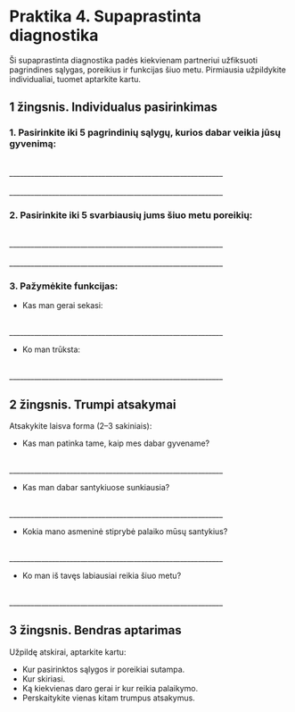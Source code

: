 # Praktika 4. Supaprastinta diagnostika

Ši supaprastinta diagnostika padės kiekvienam partneriui užfiksuoti pagrindines sąlygas, poreikius ir funkcijas šiuo metu. Pirmiausia užpildykite individualiai, tuomet aptarkite kartu.

## 1 žingsnis. Individualus pasirinkimas

### 1. Pasirinkite iki 5 pagrindinių sąlygų, kurios dabar veikia jūsų gyvenimą:

<br/>
____________________________________________________________
<br/><br/>
____________________________________________________________

### 2. Pasirinkite iki 5 svarbiausių jums šiuo metu poreikių:

<br/>
____________________________________________________________
<br/><br/>
____________________________________________________________

### 3. Pažymėkite funkcijas:

* Kas man gerai sekasi:

<br/>
____________________________________________________________

* Ko man trūksta:

<br/>
____________________________________________________________

## 2 žingsnis. Trumpi atsakymai

Atsakykite laisva forma (2–3 sakiniais):

* Kas man patinka tame, kaip mes dabar gyvename?

<br/>
____________________________________________________________

* Kas man dabar santykiuose sunkiausia?

<br/>
____________________________________________________________

* Kokia mano asmeninė stiprybė palaiko mūsų santykius?

<br/>
____________________________________________________________

* Ko man iš tavęs labiausiai reikia šiuo metu?

<br/>
____________________________________________________________

## 3 žingsnis. Bendras aptarimas

Užpildę atskirai, aptarkite kartu:

- Kur pasirinktos sąlygos ir poreikiai sutampa.
- Kur skiriasi.
- Ką kiekvienas daro gerai ir kur reikia palaikymo.
- Perskaitykite vienas kitam trumpus atsakymus.

<div style="page-break-after: always;"></div>